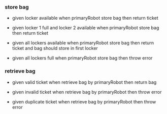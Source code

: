 ### store bag

- given locker available 
  when primaryRobot store bag
  then return ticket
  
- given locker 1 full and locker 2 available
  when primaryRobot store bag
  then return ticket

- given all lockers available
  when primaryRobot store bag
  then return ticket and bag should store in first locker
  
- given all lockers full
  when primaryRobot store bag
  then throw error
  
### retrieve bag

- given valid ticket
  when retrieve bag by primaryRobot
  then return bag
  
- given invalid ticket
  when retrieve bag by primaryRobot
  then throw error
  
- given duplicate ticket 
  when retrieve bag by primaryRobot
  then throw error

